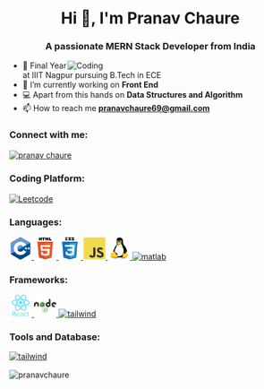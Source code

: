 <h1 align="center">Hi 👋, I'm Pranav Chaure</h1>
<h3 align="center">A passionate MERN Stack Developer from India</h3>
<img
  align="right"
  width="400"
  alt="Coding"
  src="https://i.pinimg.com/originals/09/c7/4c/09c74c130718ce11e07c2d16c558e116.gif"
/>

- 🏫 Final Year at IIIT Nagpur pursuing B.Tech in ECE
- 🔭 I’m currently working on **Front End**
- 💻 Apart from this hands on **Data Structures and Algorithm**
- 📫 How to reach me **pranavchaure69@gmail.com**

<h3 align="left">Connect with me:</h3>
<p align="left">
  <a href="https://www.linkedin.com/in/pranav-chaure-ab574722b/" target="blank">
    <img
      align="center"
      src="https://raw.githubusercontent.com/rahuldkjain/github-profile-readme-generator/master/src/images/icons/Social/linked-in-alt.svg"
      alt="pranav chaure"
      height="30"
      width="40"
  /></a>
  <h3 align="left">Coding Platform:</h3>
<p align="left">
  <a href="https://leetcode.com/u/Pranav0415/" target="blank">
    <img
      align="center"
      src = "https://www.svgrepo.com/show/306328/leetcode.svg"
      alt="Leetcode"
      height="30"
      width="40"
  /></a>
</p>
<h3 align="left">Languages:</h3>
  <a href="https://www.w3schools.com/cpp/" target="_blank" rel="noreferrer">
    <img
      src="https://raw.githubusercontent.com/devicons/devicon/master/icons/cplusplus/cplusplus-original.svg"
      alt="cplusplus"
      width="40"
      height="40"
    />
  </a>
   <a href="https://www.w3.org/html/" target="_blank" rel="noreferrer">
    <img
      src="https://raw.githubusercontent.com/devicons/devicon/master/icons/html5/html5-original-wordmark.svg"
      alt="html5"
      width="40"
      height="40"
    />
  </a>
  <a href="https://www.w3schools.com/css/" target="_blank" rel="noreferrer">
    <img
      src="https://raw.githubusercontent.com/devicons/devicon/master/icons/css3/css3-original-wordmark.svg"
      alt="css3"
      width="40"
      height="40"
    />
  </a>
   <a
    href="https://developer.mozilla.org/en-US/docs/Web/JavaScript"
    target="_blank"
    rel="noreferrer"
  >
  <img
      src="https://raw.githubusercontent.com/devicons/devicon/master/icons/javascript/javascript-original.svg"
      alt="javascript"
      width="40"
      height="40"
    />
  </a>
  <a href="https://www.linux.org/" target="_blank" rel="noreferrer">
    <img
      src="https://raw.githubusercontent.com/devicons/devicon/master/icons/linux/linux-original.svg"
      alt="linux"
      width="40"
      height="40"
    />
  </a>
  <a href="https://www.mathworks.com/" target="_blank" rel="noreferrer">
    <img
      src="https://upload.wikimedia.org/wikipedia/commons/2/21/Matlab_Logo.png"
      alt="matlab"
      width="40"
      height="40"
    />
  </a>
</p>
  <h3 align="left">Frameworks:</h3>
    <a href="https://reactjs.org/" target="_blank" rel="noreferrer">
    <img
      src="https://raw.githubusercontent.com/devicons/devicon/master/icons/react/react-original-wordmark.svg"
      alt="react"
      width="40"
      height="40"
    />
  </a>
    <a href="https://nodejs.org" target="_blank" rel="noreferrer">
    <img
      src="https://raw.githubusercontent.com/devicons/devicon/master/icons/nodejs/nodejs-original-wordmark.svg"
      alt="nodejs"
      width="40"
      height="40"
    />
  </a>
  <a href="https://tailwindcss.com/" target="_blank" rel="noreferrer">
    <img
      src="https://www.vectorlogo.zone/logos/tailwindcss/tailwindcss-icon.svg"
      alt="tailwind"
      width="40"
      height="40"
    />
  </a>
<p>
<h3 align="left">Tools and Database:</h3>
<p align="left">
  <a href="https://tailwindcss.com/" target="_blank" rel="noreferrer">
    <img
      src="https://www.vectorlogo.zone/logos/tailwindcss/tailwindcss-icon.svg"
      alt="tailwind"
      width="40"
      height="40"
    />
  </a>
</p>
  <img
    align="center"
    src="https://github-readme-stats.vercel.app/api/top-langs?username=pranavchaure&show_icons=true&locale=en&layout=compact"
    alt="pranavchaure"
  />
</p>

